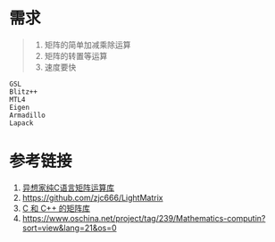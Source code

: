 



# 需求

> 1. 矩阵的简单加减乘除运算
> 2. 矩阵的转置等运算
> 3. 速度要快





```
GSL
Blitz++
MTL4
Eigen
Armadillo
Lapack
```



# 参考链接

1. [异想家纯C语言矩阵运算库](https://www.cnblogs.com/sandeepin/p/6622466.html)
2. https://github.com/zjc666/LightMatrix
3. [C 和 C++ 的矩阵库](https://www.ibm.com/developerworks/cn/linux/other/matrix/index.html)
4. https://www.oschina.net/project/tag/239/Mathematics-computin?sort=view&lang=21&os=0